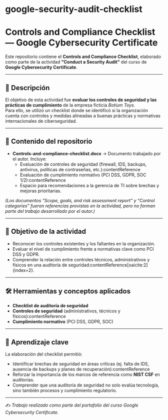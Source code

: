 # google-security-audit-checklist
# Controls and Compliance Checklist — Google Cybersecurity Certificate

Este repositorio contiene el **Controls and Compliance Checklist**, elaborado como parte de la actividad **"Conduct a Security Audit"** del curso de **Google Cybersecurity Certificate**.  

---

## 📌 Descripción
El objetivo de esta actividad fue **evaluar los controles de seguridad y las prácticas de cumplimiento** de la empresa ficticia *Botium Toys*.  
Para ello, se utilizó un checklist donde se identificó si la organización cuenta con controles y medidas alineadas a buenas prácticas y normativas internacionales de ciberseguridad.

---

## 📂 Contenido del repositorio
- **Controls-and-compliance-checklist.docx** → Documento trabajado por el autor. Incluye:
  - Evaluación de controles de seguridad (firewall, IDS, backups, antivirus, políticas de contraseñas, etc.):contentReference
  - Evaluación de cumplimiento normativo (PCI DSS, GDPR, SOC 1/2):contentReference
  - Espacio para recomendaciones a la gerencia de TI sobre brechas y mejoras prioritarias.

*(Los documentos “Scope, goals, and risk assessment report” y “Control categories” fueron referencias provistas en la actividad, pero no forman parte del trabajo desarrollado por el autor.)*

---

## 🎯 Objetivo de la actividad
- Reconocer los controles existentes y los faltantes en la organización.  
- Evaluar el nivel de cumplimiento frente a normativas clave como PCI DSS y GDPR.  
- Comprender la relación entre controles técnicos, administrativos y físicos en una auditoría de seguridad:contentReference[oaicite:2]{index=2}.  

---

## 🛠️ Herramientas y conceptos aplicados
- **Checklist de auditoría de seguridad**  
- **Controles de seguridad** (administrativos, técnicos y físicos):contentReference
- **Cumplimiento normativo** (PCI DSS, GDPR, SOC)  

---

## 📖 Aprendizaje clave
La elaboración del checklist permitió:
- Identificar brechas de seguridad en áreas críticas (ej. falta de IDS, ausencia de backups y planes de recuperación):contentReference  
- Reforzar la importancia de los marcos de referencia como **NIST CSF** en auditorías.  
- Comprender que una auditoría de seguridad no solo evalúa tecnología, sino también procesos y cumplimiento regulatorio.

---

✍️ *Trabajo realizado como parte del portafolio del curso Google Cybersecurity Certificate.*
